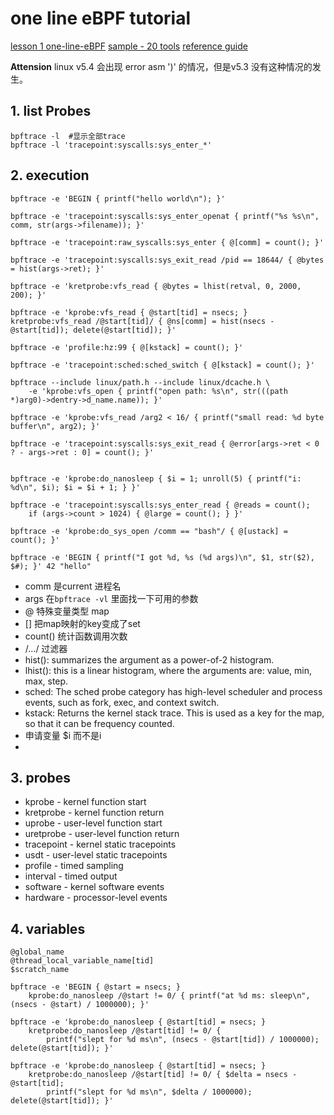 # one line eBPF tutorial

[lesson 1 one-line-eBPF](https://github.com/iovisor/bpftrace/blob/master/docs/tutorial_one_liners.md)
[sample - 20 tools](https://github.com/iovisor/bpftrace/tree/master/tools)
[reference guide](https://github.com/iovisor/bpftrace/blob/master/docs/reference_guide.md)

**Attension**
linux v5.4 会出现 error asm ')' 的情况，但是v5.3 没有这种情况的发生。


## 1. list Probes

```
bpftrace -l  #显示全部trace
bpftrace -l 'tracepoint:syscalls:sys_enter_*'
```

## 2. execution

```
bpftrace -e 'BEGIN { printf("hello world\n"); }'

bpftrace -e 'tracepoint:syscalls:sys_enter_openat { printf("%s %s\n", comm, str(args->filename)); }'

bpftrace -e 'tracepoint:raw_syscalls:sys_enter { @[comm] = count(); }'

bpftrace -e 'tracepoint:syscalls:sys_exit_read /pid == 18644/ { @bytes = hist(args->ret); }'

bpftrace -e 'kretprobe:vfs_read { @bytes = lhist(retval, 0, 2000, 200); }'

bpftrace -e 'kprobe:vfs_read { @start[tid] = nsecs; } kretprobe:vfs_read /@start[tid]/ { @ns[comm] = hist(nsecs - @start[tid]); delete(@start[tid]); }'

bpftrace -e 'profile:hz:99 { @[kstack] = count(); }'

bpftrace -e 'tracepoint:sched:sched_switch { @[kstack] = count(); }'

bpftrace --include linux/path.h --include linux/dcache.h \
    -e 'kprobe:vfs_open { printf("open path: %s\n", str(((path *)arg0)->dentry->d_name.name)); }'

bpftrace -e 'kprobe:vfs_read /arg2 < 16/ { printf("small read: %d byte buffer\n", arg2); }'

bpftrace -e 'tracepoint:syscalls:sys_exit_read { @error[args->ret < 0 ? - args->ret : 0] = count(); }'


bpftrace -e 'kprobe:do_nanosleep { $i = 1; unroll(5) { printf("i: %d\n", $i); $i = $i + 1; } }'

bpftrace -e 'tracepoint:syscalls:sys_enter_read { @reads = count();
    if (args->count > 1024) { @large = count(); } }'

bpftrace -e 'kprobe:do_sys_open /comm == "bash"/ { @[ustack] = count(); }'

bpftrace -e 'BEGIN { printf("I got %d, %s (%d args)\n", $1, str($2), $#); }' 42 "hello"
```

* comm 是current 进程名
* args 在`bpftrace -vl` 里面找一下可用的参数
* @ 特殊变量类型 map
* [] 把map映射的key变成了set
* count() 统计函数调用次数
* /.../ 过滤器
* hist(): summarizes the argument as a power-of-2 histogram. 
* lhist(): this is a linear histogram, where the arguments are: value, min, max, step.
* sched: The sched probe category has high-level scheduler and process events, such as fork, exec, and context switch.
* kstack: Returns the kernel stack trace. This is used as a key for the map, so that it can be frequency counted. 
* 申请变量 $i 而不是i
* 

## 3. probes
* kprobe - kernel function start
* kretprobe - kernel function return
* uprobe - user-level function start
* uretprobe - user-level function return
* tracepoint - kernel static tracepoints
* usdt - user-level static tracepoints
* profile - timed sampling
* interval - timed output
* software - kernel software events
* hardware - processor-level events

## 4. variables

```
@global_name
@thread_local_variable_name[tid]
$scratch_name

bpftrace -e 'BEGIN { @start = nsecs; }
    kprobe:do_nanosleep /@start != 0/ { printf("at %d ms: sleep\n", (nsecs - @start) / 1000000); }'

bpftrace -e 'kprobe:do_nanosleep { @start[tid] = nsecs; }
    kretprobe:do_nanosleep /@start[tid] != 0/ {
        printf("slept for %d ms\n", (nsecs - @start[tid]) / 1000000); delete(@start[tid]); }'

bpftrace -e 'kprobe:do_nanosleep { @start[tid] = nsecs; }
    kretprobe:do_nanosleep /@start[tid] != 0/ { $delta = nsecs - @start[tid];
        printf("slept for %d ms\n", $delta / 1000000); delete(@start[tid]); }'
```